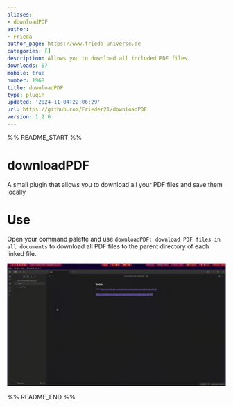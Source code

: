 ```yaml
---
aliases:
- downloadPDF
author:
- Frieda
author_page: https://www.frieda-universe.de
categories: []
description: Allows you to download all included PDF files
downloads: 57
mobile: true
number: 1968
title: downloadPDF
type: plugin
updated: '2024-11-04T22:06:29'
url: https://github.com/Frieder21/downloadPDF
version: 1.2.6
---
```


%% README_START %%

# downloadPDF
A small plugin that allows you to download all your PDF files and save them locally

# Use
Open your command palette and use `downloadPDF: download PDF files in all documents` to download all PDF files to the parent directory of each linked file.

![](https://raw.githubusercontent.com/Frieder21/downloadPDF/HEAD/doc/tut.gif)




%% README_END %%